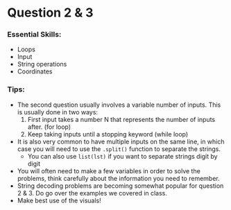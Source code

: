 # Question 2 & 3

### Essential Skills:

- Loops
- Input
- String operations
- Coordinates

### Tips:

- The second question usually involves a variable number of inputs. This is usually done in two ways:
  1. First input takes a number N that represents the number of inputs after. (for loop)
  2. Keep taking inputs until a stopping keyword (while loop)
- It is also very common to have multiple inputs on the same line, in which case you will need to use the `.split()` function to separate the strings.
  - You can also use `list(lst)` if you want to separate strings digit by digit 
- You will often need to make a few variables in order to solve the problems, think carefully about the information you need to remember.
- String decoding problems are becoming somewhat popular for question 2 & 3. Do go over the examples we covered in class.
- Make best use of the visuals!